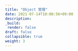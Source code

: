 ```yaml
---
title: "Object 管理"
date: 2021-07-14T10:08:56+09:00
description:
_build:
 render: false 
draft: false
collapsible: true
weight: 3
---
```

